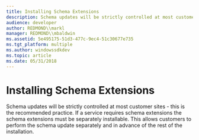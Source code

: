 ```yaml
---
title: Installing Schema Extensions
description: Schema updates will be strictly controlled at most customer sites - this is the recommended practice.
audience: developer
author: REDMOND\\markl
manager: REDMOND\\mbaldwin
ms.assetid: 5e495175-51d3-477c-9ec4-51c30677e735
ms.tgt_platform: multiple
ms.author: windowssdkdev
ms.topic: article
ms.date: 05/31/2018
---
```


# Installing Schema Extensions

Schema updates will be strictly controlled at most customer sites - this is the recommended practice. If a service requires schema extensions the schema extensions must be separately installable. This allows customers to perform the schema update separately and in advance of the rest of the installation.

 

 




